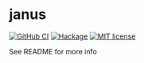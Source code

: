 # janus

[![GitHub CI](https://github.com/njaremko/janus/workflows/CI/badge.svg)](https://github.com/njaremko/janus/actions)
[![Hackage](https://img.shields.io/hackage/v/janus.svg?logo=haskell)](https://hackage.haskell.org/package/janus)
[![MIT license](https://img.shields.io/badge/license-MIT-blue.svg)](LICENSE)

See README for more info
